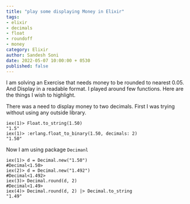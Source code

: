 ```yaml
---
title: "play some displaying Money in Elixir"
tags:
- elixir
- decimals
- float
- roundoff
- money
category: Elixir
author: Sandesh Soni
date: 2022-05-07 10:00:00 + 0530
published: false
---
```



I am solving an Exercise that needs money to be rounded to nearest 0.05. And Display in a readable format.
I played around few functions.
Here are the things I wish to highlight.

There was a need to display money to two decimals.
First I was trying without using any outside library.
```
iex(1)> Float.to_string(1.50)
"1.5"
iex(1)> :erlang.float_to_binary(1.50, decimals: 2)
"1.50"
```

Now I am using package `Decimanl`

```
iex(1)> d = Decimal.new("1.50")
#Decimal<1.50>
iex(2)> d = Decimal.new("1.492")
#Decimal<1.492>
iex(3)> Decimal.round(d, 2)
#Decimal<1.49>
iex(4)> Decimal.round(d, 2) |> Decimal.to_string
"1.49"
```



